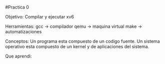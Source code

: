 #Practica 0

Objetivo:
Compilar y ejecutar xv6

Herramientas:
gcc -> compilador
qemu -> maquina virtual
make -> automatizaciones

Conceptos:
Un programa esta compuesto de un codigo fuente.
Un sistema operativo esta compuesto de un kernel y de aplicaciones del sistema.

Que aprendi:

